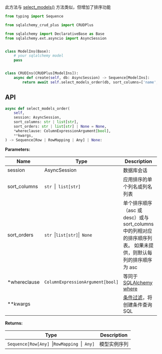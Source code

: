 此方法与 [select_models()](./select_models.md) 方法类似，但增加了排序功能

```py title="select_models_order" hl_lines="16"
from typing import Sequence

from sqlalchemy_crud_plus import CRUDPlus

from sqlalchemy import DeclarativeBase as Base
from sqlalchemy.ext.asyncio import AsyncSession


class ModelIns(Base):
    # your sqlalchemy model
    pass


class CRUDIns(CRUDPlus[ModelIns]):
    async def create(self, db: AsyncSession) -> Sequence[ModelIns]:
        return await self.select_models_order(db, sort_columns=['name', 'age'], sort_orders=['asc', 'desc'])
```

## API

```py
async def select_models_order(
    self,
    session: AsyncSession,
    sort_columns: str | list[str],
    sort_orders: str | list[str] | None = None,
    *whereclause: ColumnExpressionArgument[bool],
    **kwargs,
) -> Sequence[Row | RowMapping | Any] | None:
```

**Parameters:**

| Name         | Type                             | Description                                                                                          | Default |
|--------------|----------------------------------|------------------------------------------------------------------------------------------------------|---------|
| session      | AsyncSession                     | 数据库会话                                                                                                | 必填      |
| sort_columns | `str `\|` list[str]`             | 应用排序的单个列名或列名列表                                                                                       | 必填      |
| sort_orders  | `str `\|` list[str] `\|` None`   | 单个排序顺序（asc 或 desc）或与 sort_columns 中的列相对应的排序顺序列表。 如果未提供，则默认每列的排序顺序为 asc                               | `None`  |
| *whereclause | `ColumnExpressionArgument[bool]` | 等同于 [SQLAlchemy where](https://docs.sqlalchemy.org/en/20/tutorial/data_select.html#the-where-clause) |         |
| **kwargs     |                                  | [条件过滤](../advanced/filter.md)，将创建条件查询 SQL                                                            |         |

**Returns:**

| Type                                           | Description |
|------------------------------------------------|-------------|
| `Sequence[Row[Any] `\|` RowMapping  `\|` Any]` | 模型实例序列      |
